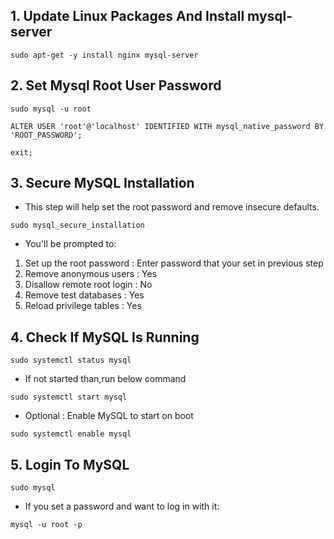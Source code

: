 
## 1. Update Linux Packages And Install mysql-server

```
sudo apt-get -y install nginx mysql-server
```
## 2. Set Mysql Root User Password

```
sudo mysql -u root
```
```
ALTER USER 'root'@'localhost' IDENTIFIED WITH mysql_native_password BY 'ROOT_PASSWORD';
```
```
exit;
```
## 3. Secure MySQL Installation

- This step will help set the root password and remove insecure defaults.
```
sudo mysql_secure_installation
```
- You'll be prompted to:
1. Set up the root password : Enter password that your set in previous step
2. Remove anonymous users : Yes
3. Disallow remote root login : No
4. Remove test databases : Yes
5. Reload privilege tables : Yes

## 4. Check If MySQL Is Running

```
sudo systemctl status mysql
```
- If not started than,run below command
```
sudo systemctl start mysql
```
- Optional : Enable MySQL to start on boot
```
sudo systemctl enable mysql
```

## 5. Login To MySQL

```
sudo mysql
```
- If you set a password and want to log in with it:
```
mysql -u root -p
```
